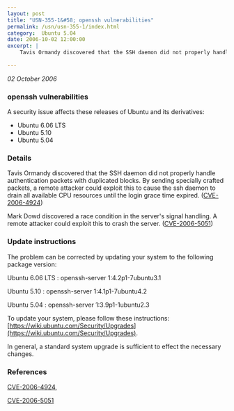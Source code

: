 ```yaml
---
layout: post
title: "USN-355-1&#58; openssh vulnerabilities"
permalink: /usn/usn-355-1/index.html
category:  Ubuntu 5.04
date: 2006-10-02 12:00:00
excerpt: |
    Tavis Ormandy discovered that the SSH daemon did not properly handle authentication packets with duplicated blocks. By sending specially crafted packets, a remote attacker could exploit this to cause the ssh daemon to drain all available CPU resources until the login grace time expired. ([CVE-2006-4924](http://people.ubuntu.com/~ubuntu-security/cve/CVE-2006-4924))
    
--- 
```

 
 

*02 October 2006*

### openssh vulnerabilities

A security issue affects these releases of Ubuntu and its derivatives:

* Ubuntu 6.06 LTS
* Ubuntu 5.10
* Ubuntu 5.04

### Details

Tavis Ormandy discovered that the SSH daemon did not properly handle authentication packets with duplicated blocks. By sending specially crafted packets, a remote attacker could exploit this to cause the ssh daemon to drain all available CPU resources until the login grace time expired. ([CVE-2006-4924](http://people.ubuntu.com/~ubuntu-security/cve/CVE-2006-4924))

Mark Dowd discovered a race condition in the server&#39;s signal handling. A remote attacker could exploit this to crash the server. ([CVE-2006-5051](http://people.ubuntu.com/~ubuntu-security/cve/CVE-2006-5051))

### Update instructions

The problem can be corrected by updating your system to the following package version:

Ubuntu 6.06 LTS
 : openssh-server <span>1:4.2p1-7ubuntu3.1</span>

Ubuntu 5.10
 : openssh-server <span>1:4.1p1-7ubuntu4.2</span>

Ubuntu 5.04
 : openssh-server <span>1:3.9p1-1ubuntu2.3</span>

To update your system, please follow these instructions: [https://wiki.ubuntu.com/Security/Upgrades](https://wiki.ubuntu.com/Security/Upgrades).

In general, a standard system upgrade is sufficient to effect the necessary changes.

### References

 
 [CVE-2006-4924](http://people.ubuntu.com/~ubuntu-security/cve/CVE-2006-4924), 

 [CVE-2006-5051](http://people.ubuntu.com/~ubuntu-security/cve/CVE-2006-5051)
 

